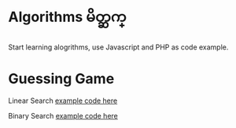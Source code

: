 # Algorithms မိတ္ဆက္

Start learning alogrithms, use Javascript and PHP as code example.

# Guessing Game

Linear Search
[example code here](https://github.com/linhtetpaing9/intro-to-algorithms/edit/master/a-guessing-game/linear-search/index.js)

Binary Search
[example code here](https://github.com/linhtetpaing9/intro-to-algorithms/blob/master/a-guessing-game/binary-search/index.js)
